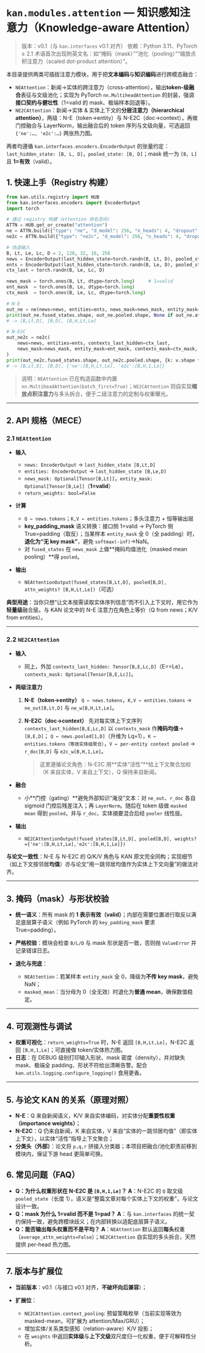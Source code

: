 # `kan.modules.attention` — 知识感知注意力（Knowledge-aware Attention）

> 版本：v0.1（与 `kan.interfaces` v0.1 对齐）
> 依赖：Python 3.11、PyTorch ≥ 2.1
> 术语首次出现附英文名：如“掩码（mask）”“池化（pooling）”“缩放点积注意力（scaled dot-product attention）”。

本目录提供两类可插拔注意力模块，用于把**文本编码**与**知识编码**进行跨模态融合：

* `NEAttention`：新闻→实体的跨注意力（cross-attention），输出**token-级融合**表征与文级池化；实现为 PyTorch `nn.MultiheadAttention` 的封装，强调**接口契约与健壮性**（1=valid 的 mask、极端样本回退等）。
* `NE2CAttention`：新闻→实体 & 实体上下文的**分层注意力（hierarchical attention）**，两级：N-E（token→entity）与 N-E2C（doc→context），再做门控融合与 LayerNorm，输出融合后的 token 序列与文级向量，可选返回 `{'ne':…, 'e2c':…}` 两张热力图。

两者均遵循 `kan.interfaces.encoders.EncoderOutput` 的张量约定：
`last_hidden_state: [B, L, D]`，`pooled_state: [B, D]`；mask 统一为 `[B, L]` 且 **1=有效**（valid）。

## 1. 快速上手（Registry 构建）

```python
from kan.utils.registry import HUB
from kan.interfaces.encoders import EncoderOutput
import torch

# 通过 registry 构建（attention 命名空间）
ATTN = HUB.get_or_create("attention")
ne = ATTN.build({"type": "ne", "d_model": 256, "n_heads": 4, "dropout": 0.1})
ne2c = ATTN.build({"type": "ne2c", "d_model": 256, "n_heads": 4, "dropout": 0.1})

# 伪造输入
B, Lt, Le, Lc, D = 2, 128, 32, 16, 256
news = EncoderOutput(last_hidden_state=torch.randn(B, Lt, D), pooled_state=torch.randn(B, D))
ents = EncoderOutput(last_hidden_state=torch.randn(B, Le, D), pooled_state=torch.randn(B, D))
ctx_last = torch.randn(B, Le, Lc, D)

news_mask = torch.ones(B, Lt, dtype=torch.long)     # 1=valid
ent_mask  = torch.ones(B, Le, dtype=torch.long)
ctx_mask  = torch.ones(B, Le, Lc, dtype=torch.long)

# N-E
out_ne = ne(news=news, entities=ents, news_mask=news_mask, entity_mask=ent_mask, return_weights=True)
print(out_ne.fused_states.shape, out_ne.pooled.shape, None if out_ne.attn_weights is None else out_ne.attn_weights.shape)
# -> [B,Lt,D], [B,D], [B,H,Lt,Le]

# N-E2C
out_ne2c = ne2c(
    news=news, entities=ents, contexts_last_hidden=ctx_last,
    news_mask=news_mask, entity_mask=ent_mask, contexts_mask=ctx_mask, return_weights=True
)
print(out_ne2c.fused_states.shape, out_ne2c.pooled.shape, {k: v.shape for k,v in out_ne2c.weights.items()})
# -> [B,Lt,D], [B,D], {'ne':[B,H,Lt,Le], 'e2c':[B,H,1,Le]}
```

> 说明：`NEAttention` 已在构造函数中内置 `nn.MultiheadAttention(batch_first=True)`；`NE2CAttention` 则自实现**缩放点积注意力**与多头拆合，便于二级注意力的定制与权重曝光。

---

## 2. API 规格（MECE）

### 2.1 `NEAttention`

* **输入**

  * `news: EncoderOutput` → `last_hidden_state [B,Lt,D]`
  * `entities: EncoderOutput` → `last_hidden_state [B,Le,D]`
  * `news_mask: Optional[Tensor[B,Lt]]`，`entity_mask: Optional[Tensor[B,Le]]`（**1=valid**）
  * `return_weights: bool=False`
* **计算**

  * `Q ← news.tokens`；`K,V ← entities.tokens`；多头注意力 + 恒等输出层
  * **key_padding_mask** 语义转换：接口侧 1=valid → PyTorch 侧 True=padding（取反）；当某样本 `entity_mask` 全 0（全 padding）时，**退化为“无 key mask”**，避免 `softmax(-inf)`→NaN。
  * 对 `fused_states` 在 `news_mask` 上做**掩码均值池化（masked mean pooling）**得 `pooled`。
* **输出**

  * `NEAttentionOutput(fused_states[B,Lt,D], pooled[B,D], attn_weights? [B,H,Lt,Le])`（可选）

**典型用途**：当你只想“让文本按需读取实体序列信息”而不引入上下文时，用它作为**轻量级**融合层。与 KAN 论文中的 N-E 注意力在角色上等价（Q from news；K/V from entities）。

---

### 2.2 `NE2CAttention`

* **输入**

  * 同上，外加 `contexts_last_hidden: Tensor[B,E,Lc,D]`（E==Le），`contexts_mask: Optional[Tensor[B,E,Lc]]`。
* **两级注意力**

  1. **N-E（token→entity）**
     `Q ← news.tokens`，`K,V ← entities.tokens` → `ne_out[B,Lt,D]` 与 `ne_w[B,H,Lt,Le]`。
  2. **N-E2C（doc→context）**
     先对每实体上下文序列 `contexts_last_hidden[B,E,Lc,D]` 以 `contexts_mask` 作**掩码均值**→ `[B,E,D]`；
     `Q ← news.pooled[1,D]`（升维为 Lq=1），`K ← entities.tokens（等效实体级聚合）`，`V ← per-entity context pooled` → `r_doc[B,D]` 与 `e2c_w[B,H,1,Le]`。

     > 这里遵循论文角色：N-E2C 用**实体“活性”**给上下文聚合加权（K 来自实体，V 来自上下文），Q 保持来自新闻。
* **融合**

  * 小**门控（gating）**避免外部知识“淹没”文本：对 `ne_out`、`r_doc` 各自 sigmoid 门控后残差注入；再 `LayerNorm`。随后在 token 级做 `masked mean` 得到 `pooled`，并与 `r_doc`、实体摘要混合后经 `pooler` 线性层。
* **输出**

  * `NE2CAttentionOutput(fused_states[B,Lt,D], pooled[B,D], weights?={'ne':[B,H,Lt,Le],'e2c':[B,H,1,Le]})`

**与论文一致性**：N-E 与 N-E2C 的 Q/K/V 角色与 KAN 原文完全同构；实现细节（如上下文按邻居**均值**）亦与论文“用一跳邻居均值作为实体上下文向量”的做法对齐。

---

## 3. 掩码（mask）与形状校验

* **统一语义**：所有 mask 的 **1 表示有效（valid）**；内部在需要位置进行取反以满足底层算子语义（例如 PyTorch 的 `key_padding_mask` 要求 True=padding）。
* **严格校验**：模块会检查 `B/L/D` 与 mask 形状是否一致，否则抛 `ValueError` 并记录错误日志。
* **退化与兜底**：

  * `NEAttention`：若某样本 `entity_mask` 全 0，降级为**不传 key mask**，避免 NaN；
  * `masked_mean`：当分母为 0（全无效）时退化为**普通 mean**，确保数值稳定。

---

## 4. 可观测性与调试

* **权重可视化**：`return_weights=True` 时，N-E 返回 `[B,H,Lt,Le]`，N-E2C 返回 `[B,H,1,Le]`；可直接做 token/实体热力图。
* **日志**：在 DEBUG 级别打印输入形状、mask 密度（density），并对缺失 mask、极端全 padding、形状不符给出清晰告警。配合 `kan.utils.logging.configure_logging()` 食用更香。

---

## 5. 与论文 KAN 的关系（原理对照）

* **N-E**：Q 来自新闻语义，K/V 来自实体编码，对实体分配**重要性权重（importance weights）**；
* **N-E2C**：Q 仍来自新闻，K 来自实体，V 来自“实体的一跳邻居均值”（即实体上下文），以实体“活性”指导上下文聚合；
* **分类头（外部）**：论文将 `p,q,r` 拼接入分类器；本项目把融合/池化职责前移到模块内，保证下游 head 更简单可换。

## 6. 常见问题（FAQ）

* **Q：为什么权重形状在 N-E2C 是 `[B,H,1,Le]`？**
  **A**：N-E2C 的 `Q` 取文级 `pooled_state`（长度 1），语义是“整篇文章对每个实体上下文的权重”，与论文设计一致。
* **Q：mask 为什么 1=valid 而不是 1=pad？**
  **A**：与 `kan.interfaces` 的统一契约保持一致，避免跨模块歧义；在内部转换以适配底层算子语义。
* **Q：能否输出每头权重而不是平均？**
  **A**：`NEAttention` 默认返回**每头**权重（`average_attn_weights=False`）；`NE2CAttention` 自实现的多头拆合，天然提供 per-head 热力图。

---

## 7. 版本与扩展位

* **当前版本**：v0.1（与接口 v0.1 对齐，**不破坏向后兼容**）；
* **扩展位**：

  * `NE2CAttention.context_pooling`: 预留策略枚举（当前实现等效为 masked-mean，可扩展为 attention/Max/GRU）；
  * 增加实体/关系类型感知（relation-aware）K/V 投影；
  * 在 `weights` 中返回**实体级**与**上下文级**双尺度归一化权重，便于可解释性分析。
